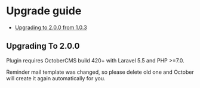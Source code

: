 # Upgrade guide

- [Upgrading to 2.0.0 from 1.0.3](#upgrade-2.0.0)

<a name="upgrade-2.0.0"></a>
## Upgrading To 2.0.0

Plugin requires OctoberCMS build 420+ with Laravel 5.5 and PHP >=7.0.

Reminder mail template was changed, so please delete old one and October will create it again automatically for you.